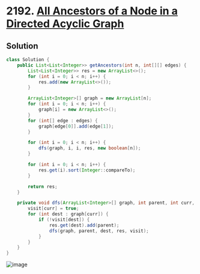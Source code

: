 # 2192. [All Ancestors of a Node in a Directed Acyclic Graph](https://leetcode.com/problems/all-ancestors-of-a-node-in-a-directed-acyclic-graph/description/?envType=daily-question&envId=2024-06-29)

## Solution

```java
class Solution {
    public List<List<Integer>> getAncestors(int n, int[][] edges) {
        List<List<Integer>> res = new ArrayList<>();
        for (int i = 0; i < n; i++) {
            res.add(new ArrayList<>());
        }

        ArrayList<Integer>[] graph = new ArrayList[n];
        for (int i = 0; i < n; i++) {
            graph[i] = new ArrayList<>();
        }
        for (int[] edge : edges) {
            graph[edge[0]].add(edge[1]);
        }

        for (int i = 0; i < n; i++) {
            dfs(graph, i, i, res, new boolean[n]);
        }

        for (int i = 0; i < n; i++) {
            res.get(i).sort(Integer::compareTo);
        }

        return res;
    }

    private void dfs(ArrayList<Integer>[] graph, int parent, int curr, List<List<Integer>> res, boolean[] visit) {
        visit[curr] = true;
        for (int dest : graph[curr]) {
            if (!visit[dest]) {
                res.get(dest).add(parent);
                dfs(graph, parent, dest, res, visit);
            }
        }
    }
}
```

![image](https://github.com/NK-NiteshKumar/leetcode/assets/104667965/4b264b1b-f3e4-4116-bce8-5d1b2ca49be2)
